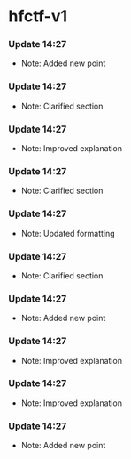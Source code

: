 # hfctf-v1
### Update 14:27
- Note: Added new point

### Update 14:27
- Note: Clarified section

### Update 14:27
- Note: Improved explanation

### Update 14:27
- Note: Clarified section

### Update 14:27
- Note: Updated formatting

### Update 14:27
- Note: Clarified section

### Update 14:27
- Note: Added new point

### Update 14:27
- Note: Improved explanation

### Update 14:27
- Note: Improved explanation

### Update 14:27
- Note: Added new point
